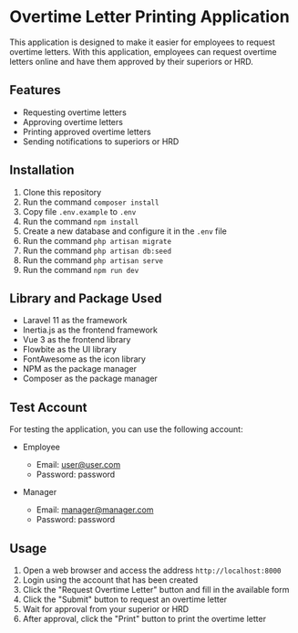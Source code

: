 # Overtime Letter Printing Application

This application is designed to make it easier for employees to request overtime letters. With this application, employees can request overtime letters online and have them approved by their superiors or HRD.

## Features

- Requesting overtime letters
- Approving overtime letters
- Printing approved overtime letters
- Sending notifications to superiors or HRD

## Installation

1. Clone this repository
2. Run the command `composer install`
3. Copy file `.env.example` to `.env`
4. Run the command `npm install`
5. Create a new database and configure it in the `.env` file
6. Run the command `php artisan migrate`
7. Run the command `php artisan db:seed`
8. Run the command `php artisan serve`
9. Run the command `npm run dev`

## Library and Package Used

- Laravel 11 as the framework
- Inertia.js as the frontend framework
- Vue 3 as the frontend library
- Flowbite as the UI library
- FontAwesome as the icon library
- NPM as the package manager
- Composer as the package manager

## Test Account

For testing the application, you can use the following account:

- Employee
    - Email: user@user.com
    - Password: password

- Manager
    - Email: manager@manager.com
    - Password: password

## Usage

1. Open a web browser and access the address `http://localhost:8000`
2. Login using the account that has been created
3. Click the "Request Overtime Letter" button and fill in the available form
4. Click the "Submit" button to request an overtime letter
5. Wait for approval from your superior or HRD
6. After approval, click the "Print" button to print the overtime letter

